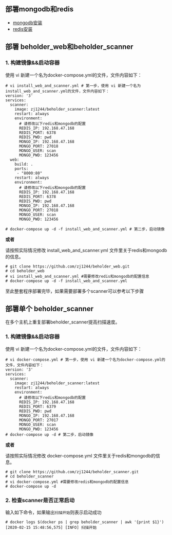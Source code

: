 ## 部署mongodb和redis

* [mongodb安装](./mongodb.md)
* [redis安装](./redis.md)

## 部署 beholder_web和beholder_scanner

### 1. 构建镜像&&启动容器

使用 vi 新建一个名为docker-compose.yml的文件，文件内容如下：

```
# vi install_web_and_scanner.yml # 第一步，使用 vi 新建一个名为install_web_and_scanner.yml的文件，文件内容如下：
version: '3'
services:
  scanner:
    image: zj1244/beholder_scanner:latest
    restart: always
    environment:
      # 请修改以下redis和mongodb的配置
      REDIS_IP: 192.168.47.168
      REDIS_PORT: 6378
      REDIS_PWD: pwd
      MONGO_IP: 192.168.47.168
      MONGO_PORT: 27018
      MONGO_USER: scan
      MONGO_PWD: 123456
  web:
    build: .
    ports:
     - "8000:80"
    restart: always
    environment:
      # 请修改以下redis和mongodb的配置
      REDIS_IP: 192.168.47.168
      REDIS_PORT: 6378
      REDIS_PWD: pwd
      MONGO_IP: 192.168.47.168
      MONGO_PORT: 27018
      MONGO_USER: scan
      MONGO_PWD: 123456

# docker-compose up -d -f install_web_and_scanner.yml # 第二步，启动镜像
```

**或者**

请按照实际情况修改 install_web_and_scanner.yml 文件里关于redis和mongodb的信息。
```
# git clone https://github.com/zj1244/beholder_web.git
# cd beholder_web
# vi install_web_and_scanner.yml #需要修改redis和mongodb的配置信息
# docker-compose up -d -f install_web_and_scanner.yml
```

至此整套程序部署完毕，如果需要部署多个scanner可以参考以下步骤

## 部署单个 beholder_scanner

在多个主机上重复部署beholder_scanner提高扫描速度。

### 1. 构建镜像&&启动容器

使用 vi 新建一个名为docker-compose.yml的文件，文件内容如下：

```
# vi docker-compose.yml # 第一步，使用 vi 新建一个名为docker-compose.yml的文件，文件内容如下：
version: '3'
services:
  scanner:
    image: zj1244/beholder_scanner:latest
    restart: always
    environment:
      # 请修改以下redis和mongodb的配置
      REDIS_IP: 192.168.47.168
      REDIS_PORT: 6379
      REDIS_PWD: pwd
      MONGO_IP: 192.168.47.168
      MONGO_PORT: 27017
      MONGO_USER: scan
      MONGO_PWD: 123456
# docker-compose up -d # 第二步，启动镜像
```

**或者**

请按照实际情况修改 docker-compose.yml 文件里关于redis和mongodb的信息。
```
# git clone https://github.com/zj1244/beholder_scanner.git
# cd beholder_scanner
# vi docker-compose.yml #需要修改redis和mongodb的配置信息
# docker-compose up -d
```

### 2. 检查scanner是否正常启动
输入如下命令，如果输出`扫描开始`则表示启动成功
```
# docker logs $(docker ps | grep beholder_scanner | awk '{print $1}')
[2020-02-15 15:48:56,575] [INFO] 扫描开始
```